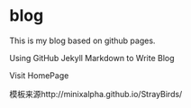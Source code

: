# blog
This is my blog based on github pages.

Using GitHub Jekyll Markdown to Write Blog

Visit HomePage

模板来源http://minixalpha.github.io/StrayBirds/


